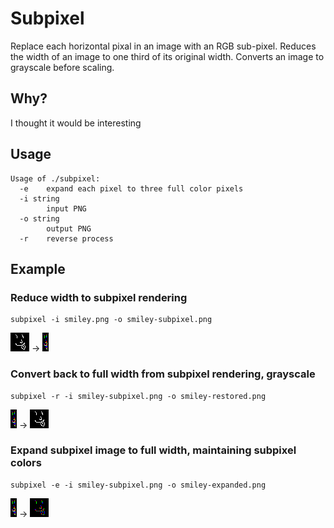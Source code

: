 # Subpixel

Replace each horizontal pixal in an image with an RGB sub-pixel. Reduces the width of an image to one third of its original width. Converts an image to grayscale before scaling.

## Why?

I thought it would be interesting

## Usage

```
Usage of ./subpixel:
  -e    expand each pixel to three full color pixels
  -i string
        input PNG
  -o string
        output PNG
  -r    reverse process
```

## Example

### Reduce width to subpixel rendering

```
subpixel -i smiley.png -o smiley-subpixel.png
```

![input](smiley.png) -> ![output](smiley-subpixel.png)

### Convert back to full width from subpixel rendering, grayscale

```
subpixel -r -i smiley-subpixel.png -o smiley-restored.png
```

![input](smiley-subpixel.png) -> ![output](smiley-restored.png)

### Expand subpixel image to full width, maintaining subpixel colors

```
subpixel -e -i smiley-subpixel.png -o smiley-expanded.png
```

![input](smiley-subpixel.png) -> ![output](smiley-expanded.png)
